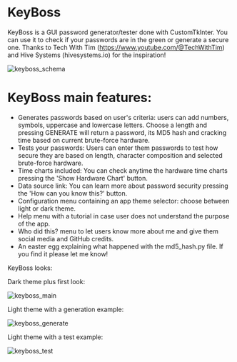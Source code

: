 # KeyBoss

KeyBoss is a GUI password generator/tester done with CustomTkInter. You can use it to check if your passwords are in the green or generate a secure one. 
Thanks to Tech With Tim (https://www.youtube.com/@TechWithTim) and Hive Systems (hivesystems.io) for the inspiration!

![keyboss_schema](https://github.com/JVinuelas19/KeyBoss/assets/111135343/181b95c3-6d30-4eb2-8496-c89415be12b2)

# KeyBoss main features:
- Generates passwords based on user's criteria: users can add numbers, symbols, uppercase and lowercase letters. Choose a length and pressing GENERATE will return a password, its MD5 hash and cracking time based on current brute-force hardware.
- Tests your passwords: Users can enter them passwords to test how secure they are based on length, character composition and selected brute-force hardware.
- Time charts included: You can check anytime the hardware time charts pressing the 'Show Hardware Chart' button.
- Data source link: You can learn more about password security pressing the 'How can you know this?' button.
- Configuration menu containing an app theme selector: choose between light or dark theme.
- Help menu with a tutorial in case user does not understand the purpose of the app.
- Who did this? menu to let users know more about me and give them social media and GitHub credits.
- An easter egg explaining what happened with the md5_hash.py file. If you find it please let me know!


KeyBoss looks:

Dark theme plus first look:

![keyboss_main](https://github.com/JVinuelas19/KeyBoss/assets/111135343/acce306c-3569-43a5-96dd-9c8ba4087fa7)

Light theme with a generation example:

![keyboss_generate](https://github.com/JVinuelas19/KeyBoss/assets/111135343/01fd17fa-d67d-4dde-bc6b-8a267a83fb0c)

Light theme with a test example:

![keyboss_test](https://github.com/JVinuelas19/KeyBoss/assets/111135343/a3b6cb8a-412a-40ba-887a-20bc20695a0b)




